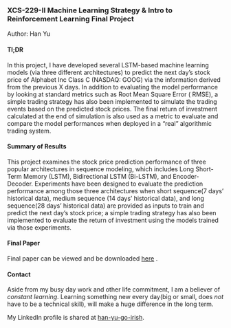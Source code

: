 ### **XCS-229-II Machine Learning Strategy & Intro to Reinforcement Learning Final Project**

Author: Han Yu

#### Tl;DR

In this project, I have developed several LSTM-based machine learning models (via three different architectures) to
predict the next day’s stock price of Alphabet Inc Class C (NASDAQ: GOOG) via the information derived from the previous
X days. In addition to evaluating the model performance by looking at standard metrics such as Root Mean Square Error (
RMSE), a simple trading strategy has also been implemented to simulate the trading events based on the predicted stock
prices. The final return of investment calculated at the end of simulation is also used as a metric to evaluate and
compare the model performances when deployed in a “real” algorithmic trading system.

#### Summary of Results

This project examines the stock price prediction performance of three popular architectures in sequence modeling, which
includes Long Short-Term Memory (LSTM), Bidirectional LSTM (Bi-LSTM), and Encoder-Decoder. Experiments have been
designed to evaluate the prediction performance among those three architectures when short sequence(7 days’ historical
data), medium sequence (14 days’ historical data), and long sequence(28 days’ historical data) are provided as inputs to
train and predict the next day’s stock price; a simple trading strategy has also been implemented to evaluate the return
of investment using the models trained via those experiments.

#### Final Paper

Final paper can be viewed and be
downloaded [here](https://github.com/bearbearyu1223/Stanford-XCS-229-II/blob/main/XCS229ii-Project/Final%20Paper/XCS229II%20Final%20Paper-Han%20Yu.pdf)
.

#### Contact
Aside from my busy day work and other life commitment, I am a believer of *constant learning*.
Learning something new every day(big or small, does *not* have to be a technical skill), 
will make a huge difference in the long term. 

My LinkedIn profile is shared at [han-yu-go-irish](https://www.linkedin.com/in/han-yu-goirish/).
